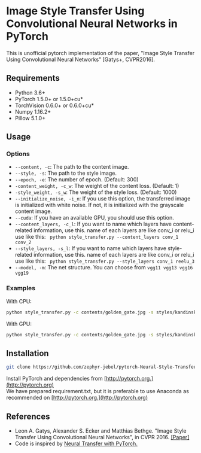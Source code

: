 # Image Style Transfer Using Convolutional Neural Networks in PyTorch
This is unofficial pytorch implementation of the paper, "Image Style Transfer Using Convolutional Neural Networks" [Gatys+, CVPR2016].

## Requirements
* Python 3.6+ 
* PyTorch 1.5.0+ or 1.5.0+cu*
* TorchVision 0.6.0+ or 0.6.0+cu*
* Numpy 1.16.2+ 
* Pillow 5.1.0+ 

## Usage
### Options
* `--content, -c`: The path to the content image.
* `--style, -s`: The path to the style image.
* `--epoch, -e`: The number of epoch. (Default: 300)
* `-content_weight, -c_w`: The weight of the content loss. (Default: 1)
* `-style_weight, -s_w`: The weight of the style loss. (Default: 1000)
* `--initialize_noise, -i_n`: If you use this option, the transferred image is initialized with white noise. If not, it is initialized with the grayscale content image.
* `--cuda`: If you have an available GPU, you should use this option.
* `--content_layers, -c_l`: If you want to name which layers have content-related information, use this. name of each layers are like conv_i or relu_i <br>
use like this: ``` python style_transfer.py --content_layers conv_1 conv_2```
* `--style_layers, -s_l`: If you want to name which layers have style-related information, use this. name of each layers are like conv_i or relu_i <br>
use like this: ``` python style_transfer.py --style_layers conv_1 reelu_3```
* `--model, -m`: The net structure. You can choose from `vgg11 vgg13 vgg16 vgg19`

### Examples
With CPU:
```bash
python style_transfer.py -c contents/golden_gate.jpg -s styles/kandinsky.jpg
```
With GPU:
```bash
python style_transfer.py -c contents/golden_gate.jpg -s styles/kandinsky.jpg --cuda
```

## Installation
```bash
git clone https://github.com/zephyr-jebel/pytorch-Neural-Style-Transfer.git
```
Install PyTorch and dependencies from [http://pytorch.org.](http://pytorch.org)  
We have prepared requirement.txt, but it is preferable to use Anaconda as recommended on [http://pytorch.org.](http://pytorch.org)

## References
* Leon A. Gatys, Alexander S. Ecker and Matthias Bethge. "Image Style Transfer Using Convolutional Neural Networks", in CVPR 2016. [[Paper]](https://www.cv-foundation.org/openaccess/content_cvpr_2016/papers/Gatys_Image_Style_Transfer_CVPR_2016_paper.pdf)
* Code is inspired by [Neural Transfer with PyTorch.](http://pytorch.org/tutorials/advanced/neural_style_tutorial.html)

